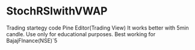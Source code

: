 # StochRSIwithVWAP
Trading startegy code Pine Editor(Trading View)
It works better with 5min candle. 
Use only for educational purposes.
Best working for BajajFInance(NSE)`5
